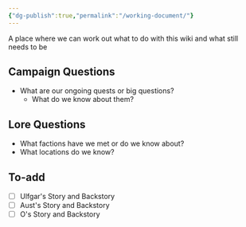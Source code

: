 ```yaml
---
{"dg-publish":true,"permalink":"/working-document/"}
---
```


A place where we can work out what to do with this wiki and what still needs to be 
## Campaign Questions
- What are our ongoing quests or big questions?
	- What do we know about them?
## Lore Questions
- What factions have we met or do we know about? 
- What locations do we know?
## To-add
- [ ] Ulfgar's Story and Backstory
- [ ] Aust's Story and Backstory
- [ ] O's Story and Backstory